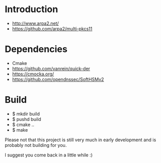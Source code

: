 # Introduction


* http://www.arpa2.net/
* https://github.com/arpa2/multi-pkcs11


# Dependencies

* Cmake
* https://github.com/vanrein/quick-der
* https://cmocka.org/
* https://github.com/opendnssec/SoftHSMv2


# Build

* $ mkdir build
* $ pushd build
* $ cmake ..
* $ make

Please not that this project is still very much in early development and is probably not building for you.

I suggest you come back in a little while :)
